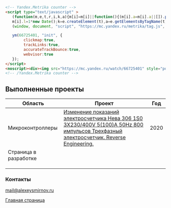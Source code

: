 ```html
<!-- Yandex.Metrika counter -->
<script type="text/javascript" >
   (function(m,e,t,r,i,k,a){m[i]=m[i]||function(){(m[i].a=m[i].a||[]).push(arguments)};
   m[i].l=1*new Date();k=e.createElement(t),a=e.getElementsByTagName(t)[0],k.async=1,k.src=r,a.parentNode.insertBefore(k,a)})
   (window, document, "script", "https://mc.yandex.ru/metrika/tag.js", "ym");

   ym(66725401, "init", {
        clickmap:true,
        trackLinks:true,
        accurateTrackBounce:true,
        webvisor:true
   });
</script>
<noscript><div><img src="https://mc.yandex.ru/watch/66725401" style="position:absolute; left:-9999px;" alt="" /></div></noscript>
<!-- /Yandex.Metrika counter -->
```
## Выполненные проекты

| Область | Проект  |  Год |
| ------------ | ------------ | --- |
| Микроконтроллеры  | [Изменение показаний электросчетчика Нева 306 1S0 3X230/400V 5(100)A 50Hz 800 импульсов Трехфазный электросчетчик. Reverse Engineering.](https://alexeysmirnov74.github.io/Neva306IS0ReverseEngineering/ "Изменение показаний электросчетчика Нева 306 1S0 3X230/400V 5(100)A 50Hz 800 импульсов Трехфазный электросчетчик. Reverse Engineering.")  |2020|
| Страница в разработке  |   |   |
|   |   |   |
|   |   |   |
|   |   |   |


### Контакты

mail@alexeysmirnov.ru

[Главная страница](https://alexeysmirnov.ru "Главная страница")
